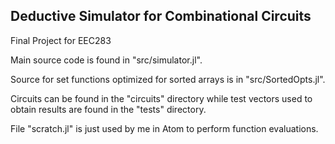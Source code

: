 ## Deductive Simulator for Combinational Circuits
Final Project for EEC283

Main source code is found in "src/simulator.jl".

Source for set functions optimized for sorted arrays is in "src/SortedOpts.jl".

Circuits can be found in the "circuits" directory while test vectors used
to obtain results are found in the "tests" directory.

File "scratch.jl" is just used by me in Atom to perform function evaluations.
